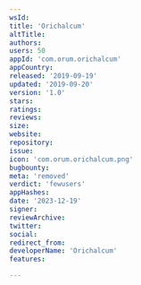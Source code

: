 ```yaml
---
wsId: 
title: 'Orichalcum'
altTitle: 
authors: 
users: 50
appId: 'com.orum.orichalcum'
appCountry: 
released: '2019-09-19'
updated: '2019-09-20'
version: '1.0'
stars: 
ratings: 
reviews: 
size: 
website: 
repository: 
issue: 
icon: 'com.orum.orichalcum.png'
bugbounty: 
meta: 'removed'
verdict: 'fewusers'
appHashes: 
date: '2023-12-19'
signer: 
reviewArchive: 
twitter: 
social: 
redirect_from: 
developerName: 'Orichalcum'
features: 

---
```


